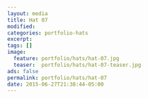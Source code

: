 ```yaml
---
layout: media
title: Hat 07
modified:
categories: portfolio-hats
excerpt:
tags: []
image:
  feature: portfolio/hats/hat-07.jpg
  teaser:  portfolio/hats/hat-07-teaser.jpg
ads: false
permalink: portfolio/hats/hat-07
date: 2015-06-27T21:38:44-05:00
---
```


